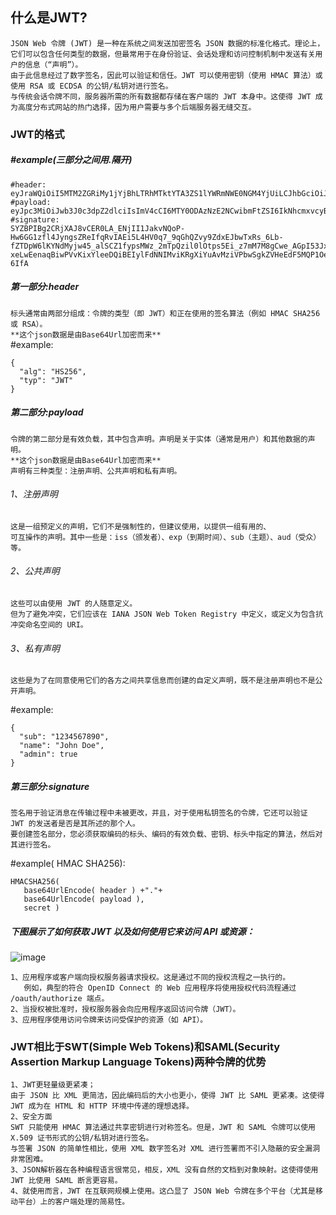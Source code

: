 ## 什么是JWT?
`JSON Web 令牌 (JWT) 是一种在系统之间发送加密签名 JSON 数据的标准化格式。理论上，它们可以包含任何类型的数据，但最常用于在身份验证、会话处理和访问控制机制中发送有关用户的信息（“声明”）。`<br /> 
`由于此信息经过了数字签名，因此可以验证和信任。JWT 可以使用密钥（使用 HMAC 算法）或使用 RSA 或 ECDSA 的公钥/私钥对进行签名。`<br />
`与传统会话令牌不同，服务器所需的所有数据都存储在客户端的 JWT 本身中。这使得 JWT 成为高度分布式网站的热门选择，因为用户需要与多个后端服务器无缝交互。`
### JWT的格式
##### #example(三部分之间用.隔开)
```
#header:
eyJraWQiOiI5MTM2ZGRiMy1jYjBhLTRhMTktYTA3ZS1lYWRmNWE0NGM4YjUiLCJhbGciOiJSUzI1NiJ9.
#payload:
eyJpc3MiOiJwb3J0c3dpZ2dlciIsImV4cCI6MTY0ODAzNzE2NCwibmFtZSI6IkNhcmxvcyBNb250b3lhIiwic3ViIjoiY2FybG9zIiwicm9sZSI6ImJsb2dfYXV0aG9yIiwiZW1haWwiOiJjYXJsb3NAY2FybG9zLW1vbnRveWEubmV0IiwiaWF0IjoxNTE2MjM5MDIyfQ.
#signature:
SYZBPIBg2CRjXAJ8vCER0LA_ENjII1JakvNQoP-Hw6GG1zfl4JyngsZReIfqRvIAEi5L4HV0q7_9qGhQZvy9ZdxEJbwTxRs_6Lb-fZTDpW6lKYNdMyjw45_alSCZ1fypsMWz_2mTpQzil0lOtps5Ei_z7mM7M8gCwe_AGpI53JxduQOaB5HkT5gVrv9cKu9CsW5MS6ZbqYXpGyOG5ehoxqm8DL5tFYaW3lB50ELxi0KsuTKEbD0t5BCl0aCR2MBJWAbN-xeLwEenaqBiwPVvKixYleeDQiBEIylFdNNIMviKRgXiYuAvMziVPbwSgkZVHeEdF5MQP1Oe2Spac-6IfA
```
##### 第一部分:header
`标头通常由两部分组成：令牌的类型（即 JWT）和正在使用的签名算法（例如 HMAC SHA256 或 RSA）。`<br />
`**这个json数据是由Base64Url加密而来**`<br />
#example:
```
{
  "alg": "HS256",
  "typ": "JWT"
}
```
##### 第二部分:payload
`令牌的第二部分是有效负载，其中包含声明。声明是关于实体（通常是用户）和其他数据的声明。`<br />
`**这个json数据是由Base64Url加密而来**`<br />
`声明有三种类型：注册声明、公共声明和私有声明。`<br />
###### 1、注册声明
```
这是一组预定义的声明，它们不是强制性的，但建议使用，以提供一组有用的、
可互操作的声明。其中一些是：iss（颁发者）、exp（到期时间）、sub（主题）、aud（受众）等。
```
###### 2、公共声明
```
这些可以由使用 JWT 的人随意定义。
但为了避免冲突，它们应该在 IANA JSON Web Token Registry 中定义，或定义为包含抗冲突命名空间的 URI。
```
###### 3、私有声明
```
这些是为了在同意使用它们的各方之间共享信息而创建的自定义声明，既不是注册声明也不是公开声明。
```
#example:
```
{
  "sub": "1234567890",
  "name": "John Doe",
  "admin": true
}
```
##### 第三部分:signature
`签名用于验证消息在传输过程中未被更改，并且，对于使用私钥签名的令牌，它还可以验证 JWT 的发送者是否是其所述的那个人。`<br />
`要创建签名部分，您必须获取编码的标头、编码的有效负载、密钥、标头中指定的算法，然后对其进行签名。`

#example( HMAC SHA256):
```
HMACSHA256(
   base64UrlEncode( header ) +"."+
   base64UrlEncode( payload ),
   secret )
```
##### 下图展示了如何获取 JWT 以及如何使用它来访问 API 或资源：
![image](https://github.com/user-attachments/assets/9bf9e9f3-2896-4e04-a22b-ef9d98251987)
```
1、应用程序或客户端向授权服务器请求授权。这是通过不同的授权流程之一执行的。
   例如，典型的符合 OpenID Connect 的 Web 应用程序将使用授权代码流程通过 /oauth/authorize 端点。
2、当授权被批准时，授权服务器会向应用程序返回访问令牌（JWT）。
3、应用程序使用访问令牌来访问受保护的资源（如 API）。
```
### JWT相比于SWT(Simple Web Tokens)和SAML(Security Assertion Markup Language Tokens)两种令牌的优势
`1、JWT更轻量级更紧凑；`<br />
    `由于 JSON 比 XML 更简洁，因此编码后的大小也更小，使得 JWT 比 SAML 更紧凑。这使得 JWT 成为在 HTML 和 HTTP 环境中传递的理想选择。`<br />
`2、安全方面 `<br />
   `SWT 只能使用 HMAC 算法通过共享密钥进行对称签名。但是，JWT 和 SAML 令牌可以使用 X.509 证书形式的公钥/私钥对进行签名。`<br />
   `与签署 JSON 的简单性相比，使用 XML 数字签名对 XML 进行签署而不引入隐蔽的安全漏洞非常困难。`<br />
`3、JSON解析器在各种编程语言很常见，相反，XML 没有自然的文档到对象映射。这使得使用 JWT 比使用 SAML 断言更容易。`<br />
`4、就使用而言，JWT 在互联网规模上使用。这凸显了 JSON Web 令牌在多个平台（尤其是移动平台）上的客户端处理的简易性。`<br />


